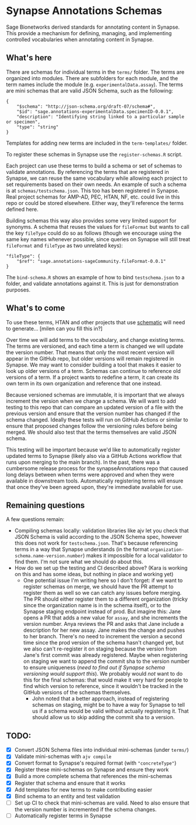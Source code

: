 # Synapse Annotations Schemas

Sage Bionetworks derived standards for annotating content in Synapse. This
provide a mechanism for defining, managing, and implementing controlled
vocabularies when annotating content in Synapse. 

## What's here

There are schemas for individual terms in the `terms/` folder. The terms are
organized into modules. There are subfolders for each module, and the term names
include the module (e.g. `experimentalData.assay`). The terms are mini schemas
that are valid JSON Schema, such as the following:

```
{
    "$schema": "http://json-schema.org/draft-07/schema#",
    "$id": "sage.annotations-experimentalData.specimenID-0.0.1",
    "description": "Identifying string linked to a particular sample or specimen",
    "type": "string"
}
```

Templates for adding new terms are included in the `term-templates/` folder.

To register these schemas in Synapse use the `register-schemas.R` script.

Each project can use these terms to build a schema or set of schemas to validate
annotations. By referencing the terms that are registered in Synapse, we can
reuse the same vocabulary while allowing each project to set requirements based
on their own needs. An example of such a schema is at `schemas/testschema.json`.
This too has been registered in Synapse. Real project schemas for AMP-AD, PEC,
HTAN, NF, etc. could live in this repo or could be stored elsewhere. Either way,
they'll reference the terms defined here.

Building schemas this way also provides some very limited support for synonyms.
A schema that reuses the values for `fileFormat` but wants to call the key
`fileType` could do so as follows (though we encourage using the same key names
whenever possible, since queries on Synapse will still treat `fileFormat` and
`fileType` as two unrelated keys):

```
"fileType": {
    "$ref": "sage.annotations-sageCommunity.fileFormat-0.0.1"
}
```

The `bind-schema.R` shows an example of how to bind `testschema.json` to a
folder, and validate annotations against it. This is just for demonstration
purposes.

## What's to come

To use these terms, HTAN and other projects that use
[schematic](https://github.com/sage-bionetworks/schematic) will need to generate...
[milen can you fill this in?]

Over time we will add terms to the vocabulary, and change existing terms. The
terms are versioned, and each time a term is changed we will update the version
number. That means that only the most recent version will appear in the GitHub
repo, but older versions will remain registered in Synapse. We may want to
consider building a tool that makes it easier to look up older versions of a
term. Schemas can continue to reference old versions of a term. If a project
wants to redefine a term, it can create its own term in its own organization and
reference that one instead.

Because versioned schemas are immutable, it is important that we always
increment the version when we change a schema. We will want to add testing to
this repo that can compare an updated version of a file with the previous
version and ensure that the version number has changed if the schema changed.
Ideally these tests will run on GitHub Actions or similar to ensure that
proposed changes follow the versioning rules before being merged. We should also
test that the terms themselves are valid JSON schema.

This testing will be important because we'd like to automatically register
updated terms to Synapse (likely also via a GitHub Actions workflow that runs
upon merging to the main branch). In the past, there was a cumbersome release
process for the synapseAnnotations repo that caused long delays between when
terms were approved and when they were available in downstream tools.
Automatically registering terms will ensure that once they've been agreed upon,
they're immediate available for use.

## Remaining questions

A few questions remain:

- Compiling schemas locally: validation libraries like ajv let you check that
  JSON Schema is valid according to the JSON Schema spec, however this does not
  work for `testschema.json`. That's because referencing terms in a way that
  Synapse understands (in the format `organization-schema.name-version.number`)
  makes it impossible for a local validator to find them. I'm not sure what we
  should do about this.
- How do we set up the testing and CI described above? (Kara is working on this
  and has some ideas, but nothing in place and working yet)
  - One potential issue I'm writing here so I don't forget: if we want to
    register schemas on merge, we should have the PR attempt to register them as
    well so we can catch any issues before merging. The PR should either
    register them to a different organization (tricky since the organization
    name is in the schema itself), or to the Synapse staging endpoint instead of
    prod. But imagine this: Jane opens a PR that adds a new value for `assay`,
    and she increments the version number. Anya reviews the PR and asks that
    Jane include a description for her new assay. Jane makes the change and
    pushes to her branch. There's no need to increment the version a second time
    since the prod version of the schema hasn't changed yet, but we also can't
    re-register it on staging because the version from Jane's first commit was
    already registered. Maybe when registering on staging we want to append the
    commit sha to the version number to ensure uniqueness (*need to find out if
    Synapse schema versioning would support this*). We probably would *not* want
    to do this for the final schemas: that would make it very hard for people to
    find which version to reference, since it wouldn't be tracked in the GitHub
    versions of the schemas themselves.
    - John noted that a better approach, instead of registering schemas on
      staging, might be to have a way for Synapse to tell us if a schema would
      be valid without actually registering it. That should allow us to skip
      adding the commit sha to a version.

## TODO:

- [X] Convert JSON Schema files into individual mini-schemas (under `terms/`)
- [X] Validate mini-schemas with `ajv compile`
- [X] Convert format to Synapse's required format (with `"concreteType"`)
- [X] Register these mini-schemas on Synapse and ensure they work
- [X] Build a more complete schema that references the mini-schemas
- [X] Register that schema and ensure that it works
- [X] Add templates for new terms to make contributing easier
- [X] Bind schema to an entity and test validation
- [ ] Set up CI to check that mini-schemas are valid. Need to also ensure that
      the version number is incremented if the schema changes.
- [ ] Automatically register terms in Synapse
